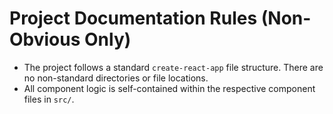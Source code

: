 # Project Documentation Rules (Non-Obvious Only)
- The project follows a standard `create-react-app` file structure. There are no non-standard directories or file locations.
- All component logic is self-contained within the respective component files in `src/`.